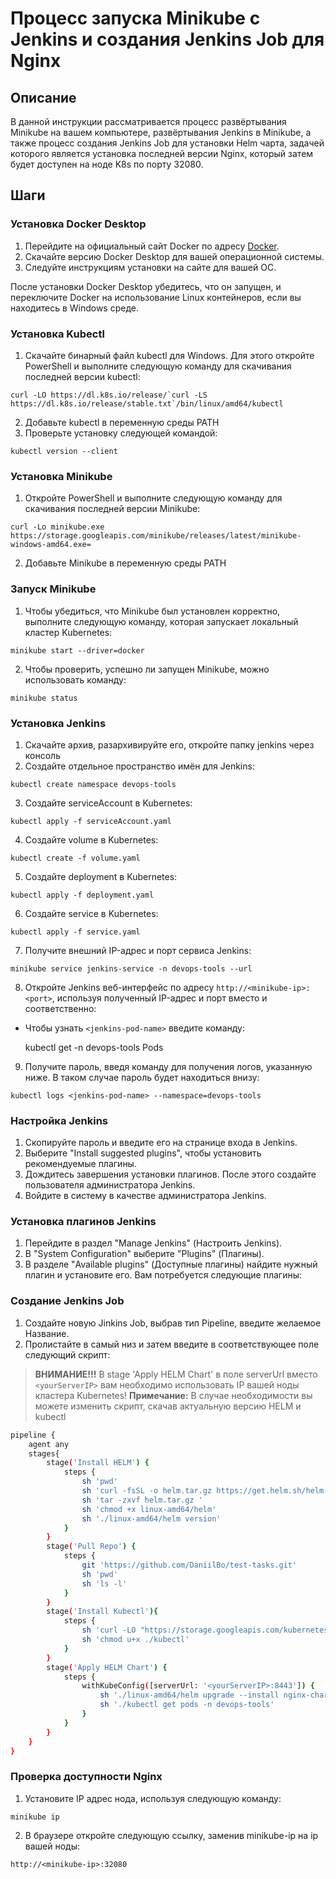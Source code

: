 # Процесс запуска Minikube с Jenkins и создания Jenkins Job для Nginx

## Описание

В данной инструкции рассматривается процесс развёртывания Minikube на вашем компьютере, развёртывания Jenkins в Minikube, а также процесс создания Jenkins Job для установки Helm чарта, задачей которого является установка последней версии Nginx, который затем будет доступен на ноде K8s по порту 32080.

## Шаги

### Установка Docker Desktop

  1. Перейдите на официальный сайт Docker по адресу [Docker](https://www.docker.com/products/docker-desktop/).
  2. Скачайте версию Docker Desktop для вашей операционной системы.
  3. Следуйте инструкциям установки на сайте для вашей ОС.

После установки Docker Desktop убедитесь, что он запущен, и переключите Docker на использование Linux контейнеров, если вы находитесь в Windows среде.

### Установка Kubectl

  1. Скачайте бинарный файл kubectl для Windows. Для этого откройте PowerShell и выполните следующую команду для скачивания последней версии kubectl:

    
    curl -LO https://dl.k8s.io/release/`curl -LS https://dl.k8s.io/release/stable.txt`/bin/linux/amd64/kubectl
    

  2. Добавьте kubectl в переменную среды PATH
  3. Проверьте установку следующей командой:

    
    kubectl version --client
    

### Установка Minikube

  1. Откройте PowerShell и выполните следующую команду для скачивания последней версии Minikube: 

    
    curl -Lo minikube.exe https://storage.googleapis.com/minikube/releases/latest/minikube-windows-amd64.exe=
    
  2. Добавьте Minikube в переменную среды PATH

### Запуск Minikube
  1. Чтобы убедиться, что Minikube был установлен корректно, выполните следующую команду, которая запускает локальный кластер Kubernetes:

    
    minikube start --driver=docker
    
  2. Чтобы проверить, успешно ли запущен Minikube, можно использовать команду:

    
    minikube status
    

### Установка Jenkins

  1. Скачайте архив, разархивируйте его, откройте папку jenkins через консоль
  2. Создайте отдельное пространство имён для Jenkins:
  
    
    kubectl create namespace devops-tools
    
   
  3. Создайте serviceAccount в Kubernetes:
  
    
    kubectl apply -f serviceAccount.yaml
    
   
  4. Создайте volume в Kubernetes:
  
    
    kubectl create -f volume.yaml
    

  5. Создайте deployment в Kubernetes:
  
    
    kubectl apply -f deployment.yaml
    


  6. Создайте service в Kubernetes:

    
    kubectl apply -f service.yaml
    

  7. Получите внешний IP-адрес и порт сервиса Jenkins:
  
    
    minikube service jenkins-service -n devops-tools --url
    

  8. Откройте Jenkins веб-интерфейс по адресу `http://<minikube-ip>:<port>`, используя полученный IP-адрес и порт вместо <minikube-ip> и <port> соответственно:
  - Чтобы узнать `<jenkins-pod-name>` введите команду:
  
    
    kubectl get -n devops-tools Pods
    

  9. Получите пароль, введя команду для получения логов, указанную ниже. В таком случае пароль будет находиться внизу:
  
    
    kubectl logs <jenkins-pod-name> --namespace=devops-tools
    

### Настройка Jenkins

  1. Скопируйте пароль и введите его на странице входа в Jenkins.
  2. Выберите "Install suggested plugins", чтобы установить рекомендуемые плагины.
  3. Дождитесь завершения установки плагинов. После этого создайте пользователя администратора Jenkins.
  4. Войдите в систему в качестве администратора Jenkins.

### Установка плагинов Jenkins
    
  1. Перейдите в раздел "Manage Jenkins" (Настроить Jenkins).
  2. В "System Configuration" выберите "Plugins" (Плагины).
  3. В разделе "Available plugins" (Доступные плагины) найдите нужный плагин и установите его. Вам потребуется следующие плагины:
  

### Создание Jenkins Job

  1. Создайте новую Jinkins Job, выбрав тип Pipeline, введите желаемое Название.
  2. Пролистайте в самый низ и затем введите в соответствующее поле следующий скрипт:
> **ВНИМАНИЕ!!!** В stage 'Apply HELM Chart' в поле serverUrl вместо `<yourServerIP>` вам необходимо использовать IP вашей ноды кластера Kubernetes!
> **Примечание:** В случае необходимости вы можете изменить скрипт, скачав актуальную версию HELM и kubectl 

  ```bash
  pipeline {
      agent any
      stages{
          stage('Install HELM') {
              steps {
                  sh 'pwd'
                  sh 'curl -fsSL -o helm.tar.gz https://get.helm.sh/helm-v3.7.2-linux-amd64.tar.gz'
                  sh 'tar -zxvf helm.tar.gz '
                  sh 'chmod +x linux-amd64/helm'
                  sh './linux-amd64/helm version'
              }
          }
          stage('Pull Repo') {
              steps {
                  git 'https://github.com/DaniilBo/test-tasks.git'
                  sh 'pwd'
                  sh 'ls -l'
              }
          }
          stage('Install Kubectl'){
              steps {
                  sh 'curl -LO "https://storage.googleapis.com/kubernetes-release/release/v1.20.5/bin/linux/amd64/kubectl"'  
                  sh 'chmod u+x ./kubectl'
              }
          }
          stage('Apply HELM Chart') {
              steps {
                  withKubeConfig([serverUrl: '<yourServerIP>:8443']) {
                      sh './linux-amd64/helm upgrade --install nginx-chart /var/jenkins_home/workspace/test-task/nginx-chart -n devops-tools'
                      sh './kubectl get pods -n devops-tools'
                  }
              } 
          } 
      }
  }          
  ```

### Проверка доступности Nginx

  1. Установите IP адрес нода, используя следующую команду:

    
    minikube ip
    

  2. В браузере откройте следующую ссылку, заменив minikube-ip на ip вашей ноды:

    
    http://<minikube-ip>:32080
    
    

